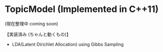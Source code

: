 TopicModel (Implemented in C++11)
==========
(現在整理中 coming soon)

【実装済み (ちゃんと動くもの)】

* LDA(Latent Dirichlet Allocation) using Gibbs Sampling
